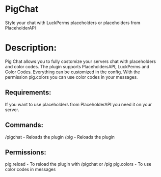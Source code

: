 # PigChat
Style your chat with LuckPerms placeholders or placeholders from PlaceholderAPI

# Description:
Pig Chat allows you to fully costomize your servers chat with placeholders and color codes. The plugin supports PlaceholdersAPI, LuckPerms and Color Codes. Everything can be customized in the config. With the permission pig.colors you can use color codes in your messages.

## Requirements:
If you want to use placeholders from PlaceholderAPI you need it on your server.

## Commands:
/pigchat - Reloads the plugin
/pig - Reloads the plugin

## Permissions:
pig.reload - To reload the plugin with /pigchat or /pig
pig.colors - To use color codes in messages
